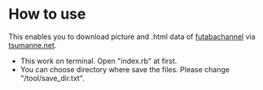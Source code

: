 # How to use
This enables you to download picture and .html data of [futabachannel](https://www.2chan.net/) via [tsumanne.net](https://tsumanne.net/).
- This work on terminal. Open "index.rb" at first.
- You can choose directory where save the files. Please change "/tool/save_dir.txt".
